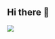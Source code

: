 ## Hi there 👋
<picture>
  <source media="(prefers-color-scheme: dark)" srcset="https://github-readme-stats.vercel.app/api/top-langs/?username=duongvt-liena&theme=vue-dark&layout=compact&hide_border=true">
  <source media="(prefers-color-scheme: light)" srcset="https://github-readme-stats.vercel.app/api/top-langs/?username=duongvt-liena&theme=vue&layout=compact&hide_border=true">
  <img src="https://github-readme-stats.vercel.app/api/top-langs/?username=duongvt-liena&theme=vue&layout=compact&hide_border=true">
</picture>
